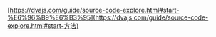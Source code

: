 [https://dvajs.com/guide/source-code-explore.html#start-%E6%96%B9%E6%B3%95](https://dvajs.com/guide/source-code-explore.html#start-方法)